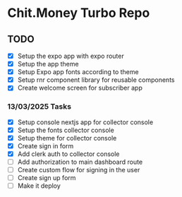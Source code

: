 # Chit.Money Turbo Repo

## TODO

- [x] Setup the expo app with expo router
- [x] Setup the app theme
- [x] Setup Expo app fonts according to theme
- [x] Setup rnr component library for reusable components
- [x] Create welcome screen for subscriber app

### 13/03/2025 Tasks

- [x] Setup console nextjs app for collector console
- [x] Setup the fonts collector console
- [x] Setup theme for collector console
- [x] Create sign in form
- [x] Add clerk auth to collector console
- [ ] Add authorization to main dashboard route
- [ ] Create custom flow for signing in the user
- [ ] Create sign up form
- [ ] Make it deploy
